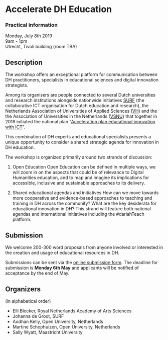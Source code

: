 # Accelerate DH Education

### Practical information
Monday, July 8th 2019  
9am - 1pm  
Utrecht, Tivoli building (room TBA)

## Description

The workshop offers an exceptional platform for communication between DH practitioners, specialists in educational sciences and digital innovation strategists. 

Among its organisers are people connected to several Dutch universities and research institutions alongside nationwide initiatives [SURF](https://surf.nl) (the collaborative ICT organisation for Dutch education and research), the Netherlands Association of Universities of Applied Sciences ([VH](https://www.vereniginghogescholen.nl/english)) and the the Association of Universities in the Netherlands ([VSNU](https://vsnu.nl/en_GB/)) that together in 2018 initiated the national plan "[Acceleration plan educational innovation with ICT](https://www.thedigitalsociety.info/acceleration-plan-for-innovation-in-education-with-ict/)". 

This combination of DH experts and educational specialists presents a unique opportunity to consider a shared strategic agenda for innovation in DH education. 

The workshop is organized primarily around two strands of discussion: 

1. Open Education
Open Education can be defined in multiple ways, we will zoom in on the aspects that could be of relevance to Digital Humanities education, and to map and imagine its implications for accessible, inclusive and sustainable approaches to its delivery. 

2. Shared educational agendas and initiatives
How can we move towards more cooperative and evidence-based approaches to teaching and training in DH across the community? What are the key desiderata for educational innovation in DH? This strand will feature both national agendas and international initiatives including the #dariahTeach platform.


## Submission

We welcome 200-300 word proposals from anyone involved or interested in the creation and usage of educational resources in DH.

Submissions can be sent via the [online submission form](https://docs.google.com/forms/d/e/1FAIpQLSehm6IWZ3LoXbc6ZLhlAGxq-0C84sSahOXIod5khexuF4dWxg/viewform?usp=sf_link). The deadline for submission is **Monday 6th May** and applicants will be notified of acceptance by the end of May.

## Organizers
(in alphabetical order)
- Elli Bleeker, Royal Netherlands Academy of Arts Sciences
- Johanna de Groot, SURF
- Aodhan Kelly, Open University, Netherlands
- Martine Schophuizen, Open University, Netherlands
- Sally Wyatt, Maastricht University

